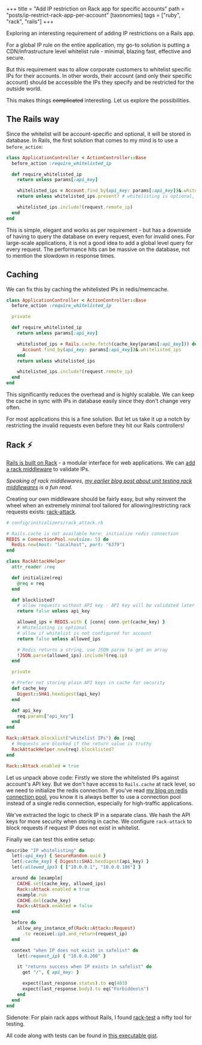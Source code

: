 +++
title = "Add IP restriction on Rack app for specific accounts"
path = "posts/ip-restrict-rack-app-per-account"
[taxonomies]
tags = ["ruby", "rack", "rails"]
+++

Exploring an interesting requirement of adding IP restrictions on a Rails app.

<!-- more -->

For a global IP rule on the entire application, my go-to solution is putting a CDN/infrastructure level whitelist rule - minimal, blazing fast, effective and secure.

But this requirement was to allow corporate customers to whitelist specific IPs for their accounts. In other words, their account (and only their specific account)
should be accessible the IPs they specify and be restricted for the outside world.

This makes things ~~complicated~~ interesting. Let us explore the possibilities.

## The Rails way

Since the whitelist will be account-specific and optional, it will be stored in database. In Rails,
the first solution that comes to my mind is to use a `before_action`:

```ruby
class ApplicationController < ActionController::Base
  before_action :require_whitelisted_ip

  def require_whitelisted_ip
    return unless params[:api_key]

    whitelisted_ips = Account.find_by(api_key: params[:api_key])&.whitelisted_ips
    return unless whitelisted_ips.present? # whitelisting is optional, default is to allow everything

    whitelisted_ips.include?(request.remote_ip)
  end
end
```

This is simple, elegant and works as per requirement - but has a downside of having to query the database on every request,
even for invalid ones. For large-scale applications, it is not a good idea to add a global level query for every request.
The performance hits can be massive on the database, not to mention the slowdown in response times.

## Caching

We can fix this by caching the whitelisted IPs in redis/memcache.

```ruby
class ApplicationController < ActionController::Base
  before_action :require_whitelisted_ip

  private

  def require_whitelisted_ip
    return unless params[:api_key]

    whitelisted_ips = Rails.cache.fetch(cache_key(params[:api_key])) do
      Account.find_by(api_key: params[:api_key])&.whitelisted_ips
    end
    return unless whitelisted_ips

    whitelisted_ips.include?(request.remote_ip)
  end
end
```

This significantly reduces the overhead and is highly scalable. We can keep the cache in sync with IPs in database easily
since they don't change very often.

For most applications this is a fine solution. But let us take it up a notch by restricting the invalid requests
even before they hit our Rails controllers!

## Rack :zap:

[Rails is built on Rack][1] - a modular interface for web applications. We can [add a rack middleware][2] to validate IPs.

_Speaking of rack middlewares, [my earlier blog post about unit testing rack middlewares][3] is a fun read._

Creating our own middleware should be fairly easy, but why reinvent the wheel when an extremely minimal tool tailored for
allowing/restricting rack requests exists: [rack-attack][4].

```ruby
# config/initializers/rack_attack.rb

# Rails.cache is not available here: initialize redis connection
REDIS = ConnectionPool.new(size: 5) do
  Redis.new(host: "localhost", port: "6379")
end

class RackAttackHelper
  attr_reader :req

  def initialize(req)
    @req = req
  end

  def blocklisted?
    # allow requests without API key - API key will be validated later
    return false unless api_key

    allowed_ips = REDIS.with { |conn| conn.get(cache_key) }
    # Whitelisting is optional
    # allow if whitelist is not configured for account
    return false unless allowed_ips

    # Redis returns a string, use JSON parse to get an array
    !JSON.parse(allowed_ips).include?(req.ip)
  end

  private

  # Prefer not storing plain API keys in cache for security
  def cache_key
    Digest::SHA1.hexdigest(api_key)
  end

  def api_key
    req.params["api_key"]
  end
end

Rack::Attack.blocklist("whitelist IPs") do |req|
  # Requests are blocked if the return value is truthy
  RackAttackHelper.new(req).blocklisted?
end

Rack::Attack.enabled = true
```

Let us unpack above code: Firstly we store the whitelisted IPs against account's API key.
But we don't have access to `Rails.cache` at rack level, so we need to initialize the redis connection.
If you've read [my blog on redis connection pool][5], you know it is always better to use a connection pool
instead of a single redis connection, especially for high-traffic applications.

We've extracted the logic to check IP in a separate class. We hash the API keys for more security when storing in cache.
We configure `rack-attack` to block requests if request IP does not exist in whitelist.

Finally we can test this entire setup:

```ruby
describe "IP whitelisting" do
  let(:api_key) { SecureRandom.uuid }
  let(:cache_key) { Digest::SHA1.hexdigest(api_key) }
  let(:allowed_ips) { ["10.0.0.1", "10.0.0.106"] }

  around do |example|
    CACHE.set(cache_key, allowed_ips)
    Rack::Attack.enabled = true
    example.run
    CACHE.del(cache_key)
    Rack::Attack.enabled = false
  end

  before do
    allow_any_instance_of(Rack::Attack::Request)
      .to receive(:ip).and_return(request_ip)
  end

  context "when IP does not exist in safelist" do
    let(:request_ip) { "10.0.0.200" }

    it "returns success when IP exists in safelist" do
      get "/", { api_key: }

      expect(last_response.status).to eq(403)
      expect(last_response.body).to eq("Forbidden\n")
    end
  end
end
```

Sidenote: For plain rack apps without Rails, I found [rack-test][6] a nifty tool for testing.

All code along with tests can be found in [this executable gist][7].

[1]: https://guides.rubyonrails.org/rails_on_rack.html
[2]: http://railscasts.com/episodes/151-rack-middleware
[3]: https://tejasbubane.github.io/posts/2019-11-12-unit-testing-rack-middleware/
[4]: https://github.com/rack/rack-attack
[5]: https://tejasbubane.github.io/posts/2020-04-22-redis-connection-pool-in-rails/
[6]: https://github.com/rack/rack-test
[7]: https://gist.github.com/tejasbubane/b10977b0c7d92060369e591eedcab7ab
